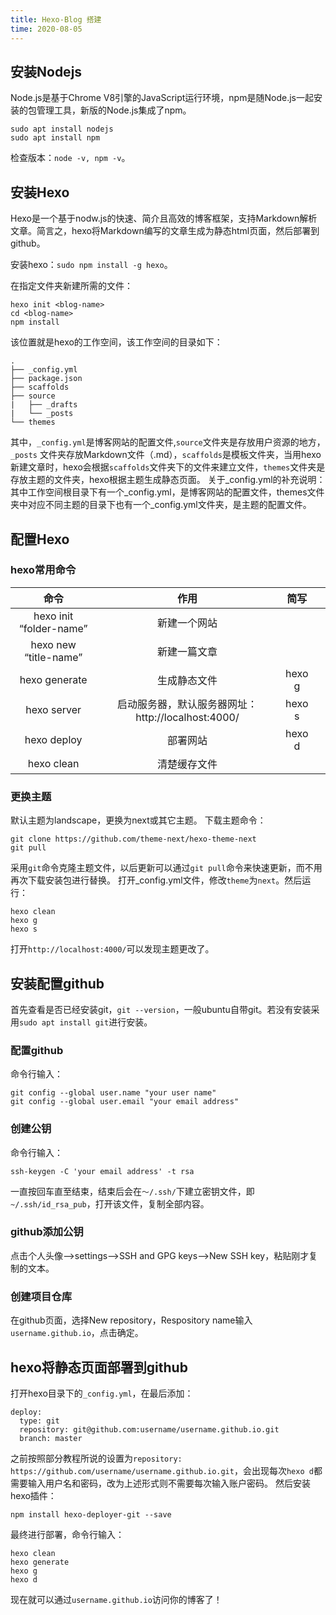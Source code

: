 ```yaml
---
title: Hexo-Blog 搭建
time: 2020-08-05
---
```


## 安装Nodejs

Node.js是基于Chrome V8引擎的JavaScript运行环境，npm是随Node.js一起安装的包管理工具，新版的Node.js集成了npm。
```shell
sudo apt install nodejs
sudo apt install npm
```

检查版本：`node -v, npm -v`。

<!-- more -->

## 安装Hexo

Hexo是一个基于nodw.js的快速、简介且高效的博客框架，支持Markdown解析文章。简言之，hexo将Markdown编写的文章生成为静态html页面，然后部署到github。

安装hexo：`sudo npm install -g hexo`。

在指定文件夹新建所需的文件：

```shell
hexo init <blog-name>
cd <blog-name>
npm install
```

该位置就是hexo的工作空间，该工作空间的目录如下：

```shell
.
├── _config.yml
├── package.json
├── scaffolds
├── source
|   ├── _drafts
|   └── _posts
└── themes
```

其中，`_config.yml`是博客网站的配置文件,`source`文件夹是存放用户资源的地方，`_posts` 文件夹存放Markdown文件（.md），`scaffolds`是模板文件夹，当用hexo新建文章时，hexo会根据`scaffolds`文件夹下的文件来建立文件，`themes`文件夹是存放主题的文件夹，hexo根据主题生成静态页面。
关于\_config.yml的补充说明：其中工作空间根目录下有一个_config.yml，是博客网站的配置文件，themes文件夹中对应不同主题的目录下也有一个\_config.yml文件夹，是主题的配置文件。

## 配置Hexo

### hexo常用命令



|          命令           |                        作用                        |  简写  |      |
| :---------------------: | :------------------------------------------------: | :----: | :--: |
| hexo init “folder-name” |                    新建一个网站                    |        |      |
|  hexo new “title-name”  |                    新建一篇文章                    |        |      |
|      hexo generate      |                    生成静态文件                    | hexo g |      |
|       hexo server       | 启动服务器，默认服务器网址：http://localhost:4000/ | hexo s |      |
|       hexo deploy       |                      部署网站                      | hexo d |      |
|       hexo clean        |                    清楚缓存文件                    |        |      |

### 更换主题

默认主题为landscape，更换为next或其它主题。
下载主题命令：

```shell
git clone https://github.com/theme-next/hexo-theme-next
git pull
```

采用`git`命令克隆主题文件，以后更新可以通过`git pull`命令来快速更新，而不用再次下载安装包进行替换。
打开_config.yml文件，修改`theme`为`next`。然后运行：

```shell
hexo clean
hexo g
hexo s
```

打开`http://localhost:4000/`可以发现主题更改了。

## 安装配置github

首先查看是否已经安装git，`git --version`，一般ubuntu自带git。若没有安装采用`sudo apt install git`进行安装。

### 配置github

命令行输入：

```shell
git config --global user.name "your user name"
git config --global user.email "your email address"
```

### 创建公钥

命令行输入：

```
ssh-keygen -C 'your email address' -t rsa
```

一直按回车直至结束，结束后会在`～/.ssh/`下建立密钥文件，即`~/.ssh/id_rsa_pub`，打开该文件，复制全部内容。

### github添加公钥

点击个人头像—>settings—>SSH and GPG keys—>New SSH key，粘贴刚才复制的文本。

### 创建项目仓库

在github页面，选择New repository，Respository name输入`username.github.io`，点击确定。

## hexo将静态页面部署到github

打开hexo目录下的`_config.yml`，在最后添加：

```shell
deploy:
  type: git
  repository: git@github.com:username/username.github.io.git
  branch: master
```

之前按照部分教程所说的设置为`repository: https://github.com/username/username.github.io.git`，会出现每次`hexo d`都需要输入用户名和密码，改为上述形式则不需要每次输入账户密码。
然后安装hexo插件：

```shell
npm install hexo-deployer-git --save
```

最终进行部署，命令行输入：

```shell
hexo clean
hexo generate
hexo g
hexo d
```

现在就可以通过`username.github.io`访问你的博客了！
